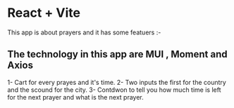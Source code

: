 # React + Vite

This app is about prayers and it has some featuers :-

## The technology in this app are MUI , Moment and Axios

1- Cart for every prayes and it's time.
2- Two inputs the first for the country and the scound for the city.
3- Contdwon to tell you how much time is left for the next prayer and what is the next prayer.
